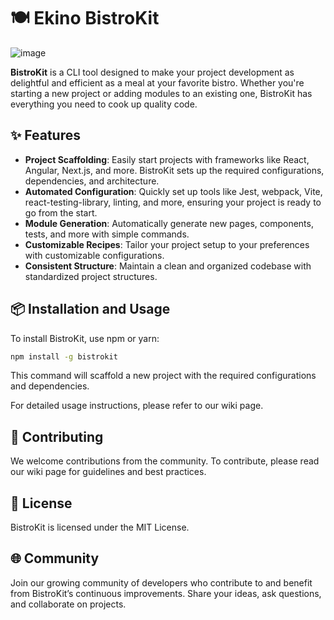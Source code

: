 # 🍽️ Ekino BistroKit

![image](https://github.com/ekino/bistro/assets/1331451/0d9b97b6-2ef1-410b-9c80-55f5647427e2)

**BistroKit** is a CLI tool designed to make your project development as delightful and efficient as a meal at your favorite bistro. Whether you're starting a new project or adding modules to an existing one, BistroKit has everything you need to cook up quality code.

## ✨ Features

-   **Project Scaffolding**: Easily start projects with frameworks like React, Angular, Next.js, and more. BistroKit sets up the required configurations, dependencies, and architecture.
-   **Automated Configuration**: Quickly set up tools like Jest, webpack, Vite, react-testing-library, linting, and more, ensuring your project is ready to go from the start.
-   **Module Generation**: Automatically generate new pages, components, tests, and more with simple commands.
-   **Customizable Recipes**: Tailor your project setup to your preferences with customizable configurations.
-   **Consistent Structure**: Maintain a clean and organized codebase with standardized project structures.

## 📦 Installation and Usage

To install BistroKit, use npm or yarn:

```bash
npm install -g bistrokit
```

This command will scaffold a new project with the required configurations and dependencies.

For detailed usage instructions, please refer to our wiki page.

## 🤝 Contributing

We welcome contributions from the community. To contribute, please read our wiki page for guidelines and best practices.

## 📝 License

BistroKit is licensed under the MIT License.

## 🌐 Community

Join our growing community of developers who contribute to and benefit from BistroKit’s continuous improvements. Share your ideas, ask questions, and collaborate on projects.
